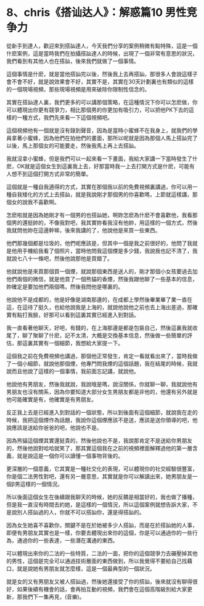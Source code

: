 # 8、chris《搭讪达人》：解惑篇10 男性竞争力

從新手到達人，歡迎來到搭訕達人，今天我們分享的案例稍微有點特殊，這是一個什麽案例，這是當時我們在拍攝搭訕達人的時候，出現了一個非常有意思的狀況，我們看到有其他人也在搭訕，後來我們就做了一個事情。

這個事情是什麽，就是當他搭訕完以後，然後我上去再搭訕，那很多人會說這樣子會不會不好，就是說效果會不好，其實不是，其實在30天計劃裏也有類似的這樣的一個現場視頻，那些現場視頻是用來破除你限制性信念的。

其實在搭訕達人裏，我們更多的可以講那個策略，在這種情況下你可以怎麽做，你可以體現出你更有競爭力，相比那個男的你更加有吸引力，可以把他PK下去的這樣的一種方式，我們先來看一下這個視頻吧。

這個視頻他有一個就是沒有錄到聲音，因為是當時小蜜蜂不在我身上，就我們的學員拿著小蜜蜂，因為他們在拍他們的畫面，那所以呢就是因為那個人馬上搭訕完了以後，馬上那個女的可能要走，然後我馬上再上去搭訕。

我就沒拿小蜜蜂，但是我們可以一起來看一下畫面，我給大家講一下當時發生了什麽，OK就是這個女生到這裏我上去，好那當時我一上去打開方式是什麽，可能有人想不到這個打開方式非常的簡單。

這個就是一種自我適得的方式，其實在那個我以前的免費視頻裏講過，你可以用一種自我矮化的方式上去搭訕，就是我說剛才那個男的你喜歡嗎，上節就這樣講，那個女的說我不喜歡啊。

怎麽啦就是因為她剛才有一個男的也搭訕她，啊妳怎麽為什麽不會喜歡他，我看那個男的還挺帥的，不像我對吧，我其實妳看我沒有他帥，用這樣的一個方式，然後我就問他妳在這邊幹嘛，後來我講的了，他說他是來買一些東西。

他們那幾個都是垃圾的，他們呢應該是，但其中一個是我之前很好的，他問了我就是他用手機給我看了個照片，當時他問我這個煙是多少錢，我說我也記不清了，我就說七八十一條吧，然後他說那他是買錯了。

他就說他是來買那個買一個煙，就說那個東西是送人的，剛才那個小女孩要過去加他們兩個的微信，就是他買了一個熊貓的香煙，然後我跟他聊了一些基本的信息，妳確定是要加他們兩個嗎，然後我問他是哪裏的。

他說他不是成都的，他是好像是湖南那邊的，在成都上學然後畢業畢了業一直在這，在這待了挺久，也給他說我是上海的，就說他說他之前也去上海出差過，那確實有點打我臉，好那可以看到這裏其實已經進入到對話。

我一直看著他聊天，好吧，有錢的，在上海那邊是都是包裝自己，然後這裏我就收尾了，聊了聚聊了什麽，記不太清，大概是交換基本信息，然後做一些簡單的評估，那這裏其實有一個細節，我想給大家提一下。

這個我之前在免費視頻也講過，那個他正常發生，肯定一看就看出來了，當時我做了一個小細節，就說他那個煙，他專門問我煙的這個話題，我在結尾的時候，我就說而且他說了這樣的一個事情，我前面忘記講，就說他。

他說他有男朋友，然後我就說，我說哦是嗎，說沒關係，你就聊一聊，我就說他有男朋友也沒有關系，因為你要知道大部分女生男朋友都是非他的，他還有另外就是他可能確實是有，他確實是有男朋友。

反正我上去是已經進入到對話的一個狀態，所以到後面有這個細節，就說我在走的時候，我把這個煙作為話題，我說你這個煙應該不是送，應該是送你領導的吧，他說應該是送給你爸爸的吧，他說也不是。

因為熊貓這個煙其實還挺貴的，然後他說也不是，我說那肯定不是送給你男朋友的，然後他說對哈哈就笑了，那其實這個我在之前的視頻裡面解釋過他的第一層含義，就是說這是一個你可以讀懂一個事物背後的。

更深層的一個意義，它其實是一種社交化的表現，可以體現你的社交經驗很豐富，你是個二法男性對吧，還有另一層意思，其實就是你可以解讀出來，她男朋友是一個β男這樣的一個情況。

所以後面這個女生在後續跟我聊天的時候，她的反饋是相當好的，我也做了播種，但是我一直沒有時間去約她，是這樣的一個情況，所以這個案例就想告訴大家，不是說別人搭訕過的人，你就不可以搭訕你，還是得搭訕的。

因為女生她喜不喜歡你，關鍵不是在於她被多少人搭訕，而是在於搭訕她的人事，即便有男朋友其實也是一樣，你要去體現出來你的這個，你是可以通過你的一些行為，通過你的一些表達，一些潛在溝通的東西。

可以體現出來你的二法的一些特質，二法的一面，把你的這個競爭力去碾壓掉其他的男性，這個是完全可以通過技術層面的東西做到，所以我覺得不要給自己找藉口，就是說她有男朋友就怎麼樣，這是一個最典型的一個狀況。

就是女的又有男朋友又被人搭訕過，然後她還接受了你的搭訕，後來就沒有聊得很好，如果後續有機會的話，會再拍互動的視頻，我們會在這個高階級別給大家更新，那我們下一集再見，(音樂)。

